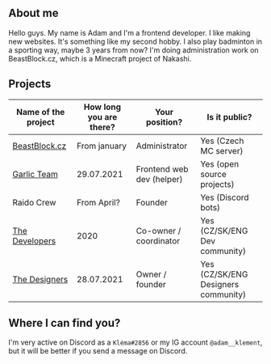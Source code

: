 ## About me
Hello guys. My name is Adam and I'm a frontend developer. I like making new websites. It's something like my second hobby. I also play badminton in a sporting way, maybe 3 years from now? I'm doing administration work on BeastBlock.cz, which is a Minecraft project of Nakashi.

## Projects

| Name of the project | How long you are there? | Your position? | Is it public? |
|--|--|--|--|
| [BeastBlock.cz](https://beastblock.cz)| From january | Administrator | Yes (Czech MC server) |
| [Garlic Team](https://github.com/garlic-team) | 29.07.2021 | Frontend web dev (helper) | Yes (open source projects) |
| Raido Crew | From April? | Founder | Yes (Discord bots) |
| [The Developers](https://discord.gg/thedevs) | 2020 | Co-owner / coordinator | Yes (CZ/SK/ENG Dev community) |
| [The Designers](https://discord.com/invite/kzGPXGYYr9) | 28.07.2021 | Owner / founder | Yes (CZ/SK/ENG Designers community) |

## Where I can find you?
I'm very active on Discord as a `Kléma#2856` or my IG account `@adam__klement`, but it will be better if you send a message on Discord.
